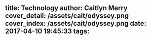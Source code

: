 title: Technology
author: Caitlyn Merry
cover_detail: /assets/cait/odyssey.png
cover_index: /assets/cait/odyssey.png
date: 2017-04-10 19:45:33
tags:
---
